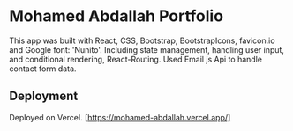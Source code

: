 # Mohamed Abdallah Portfolio
This app was built with React, CSS, Bootstrap, BootstrapIcons, favicon.io and Google font: 'Nunito'.
Including state management, handling user input, and conditional rendering, React-Routing.
Used Email js Api to handle contact form data.

## Deployment
Deployed on Vercel.
[https://mohamed-abdallah.vercel.app/]
